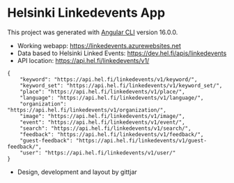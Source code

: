 # Helsinki Linkedevents App

This project was generated with [Angular CLI](https://github.com/angular/angular-cli) version 16.0.0.<br>

- Working webapp: https://linkedevents.azurewebsites.net <br>
- Data based to Helsinki Linked Events: https://dev.hel.fi/apis/linkedevents <br>
- API location: https://api.hel.fi/linkedevents/v1/ <br>

```
{
    "keyword": "https://api.hel.fi/linkedevents/v1/keyword/",
    "keyword_set": "https://api.hel.fi/linkedevents/v1/keyword_set/",
    "place": "https://api.hel.fi/linkedevents/v1/place/",
    "language": "https://api.hel.fi/linkedevents/v1/language/",
    "organization": "https://api.hel.fi/linkedevents/v1/organization/",
    "image": "https://api.hel.fi/linkedevents/v1/image/",
    "event": "https://api.hel.fi/linkedevents/v1/event/",
    "search": "https://api.hel.fi/linkedevents/v1/search/",
    "feedback": "https://api.hel.fi/linkedevents/v1/feedback/",
    "guest-feedback": "https://api.hel.fi/linkedevents/v1/guest-feedback/",
    "user": "https://api.hel.fi/linkedevents/v1/user/"
}
```

- Design, development and layout by gittjar